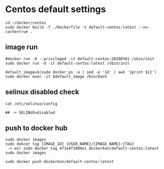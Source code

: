 # Centos default settings

```
cd ~/docker/centos
sudo docker build -f ./Dockerfile -t default-centos:latest --no-cache=true .
```

## image run

```docker
#docker run -d --privileged -it default-centos:20200501 /sbin/init
sudo docker run -d -it default-centos:latest /sbin/init

default_image=$(sudo docker ps -a | sed -e '1d' | awk '{print $1}')
sudo docker exec -it $default_image /bin/bash
```

## selinux disabled check

```
cat /etc/selinux/config

## -> SELINUX=disabled
```

## push to docker hub

```
sudo docker images
sudo dokcer tag {IMAGE_ID} {USER_NAME}/{IMAGE_NAME}:{TAG}
 -> ex) sudo docker tag 4f1e4f1009e1 dockerkon/default-centos:latest
sudo docker images

sudo docker push dockerkon/default-centos:latest
```
